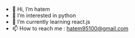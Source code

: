 - 👋 Hi, I’m hatem
- 👀 I’m interested in python
- 🌱 I’m currently learning react.js
- 📫 How to reach me : hatem95100@gmail.com

<!---
hatem951000/hatem951000 is a ✨ special ✨ repository because its `README.md` (this file) appears on your GitHub profile.
You can click the Preview link to take a look at your changes.
--->
